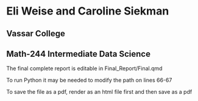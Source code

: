 # Eli Weise and Caroline Siekman

## Vassar College
## Math-244 Intermediate Data Science

The final complete report is editable in Final_Report/Final.qmd

To run Python it may be needed to modify the path on lines 66-67

To save the file as a pdf, render as an html file first and then save as a pdf
